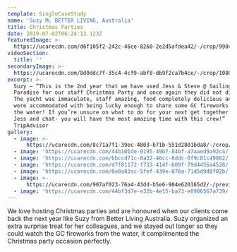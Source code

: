 ```yaml
---
template: SingleCaseStudy
name: 'Suzy M; BETTER LIVING, Australia'
title: Christmas Parties
date: 2019-07-02T06:24:13.123Z
featuredImage: >-
  https://ucarecdn.com/d6f105f2-242c-46ce-8260-2e2d5afdea42/-/crop/998x847/0,83/-/preview/
videoSection:
  title: ''
secondaryImage: >-
  https://ucarecdn.com/8d0ddc7f-35c4-4cf9-abf8-db9f2ca7b4ce/-/crop/1080x1537/0,83/-/preview/
excerpt: >-
  Suzy – “This is the 2nd year that we have used Jess & Steve @ Sailing in
  Paradise for our staff Christmas Party and once again they did not disappoint!
  The yacht was immaculate, staff amazing, food completely delicious and we even
  were accommodated with being lucky enough to share some GC fireworks while on
  the water! If you’re unsure on what to do for your next get together... Call
  Jess and chat- you will have the most amazing time with this crew!” 
  TripAdvisor
gallery:
  - image: >-
      https://ucarecdn.com/8c71a7f1-39ec-4803-b71b-551d2801bda8/-/crop/1080x780/0,126/-/preview/
  - image: 'https://ucarecdn.com/44b101de-0195-49b7-84bf-a7aaed9a92c4/'
  - image: 'https://ucarecdn.com/bbccd71c-8a32-46cc-8ddc-0f9c81c49862/'
  - image: 'https://ucarecdn.com/d7f81172-f733-414f-b09f-79d4456a4528/'
  - image: 'https://ucarecdn.com/0e0a83ac-5fef-439e-876a-71d5d9d8f02b/'
  - image: >-
      https://ucarecdn.com/907af023-76a4-43dd-b5e6-904e620165d2/-/preview/-/enhance/66/
  - image: 'https://ucarecdn.com/44bf3d7e-e32b-4e15-ba73-e0906567a739/'
---
```

We love hosting Christmas parties and are honoured when our clients come back the next year like Suzy from Better Living Australia. Suzy organized an extra surprise treat for her colleagues, and we stayed out longer so they could watch the GC fireworks from the water, it complimented the Christmas party occasion perfectly.
